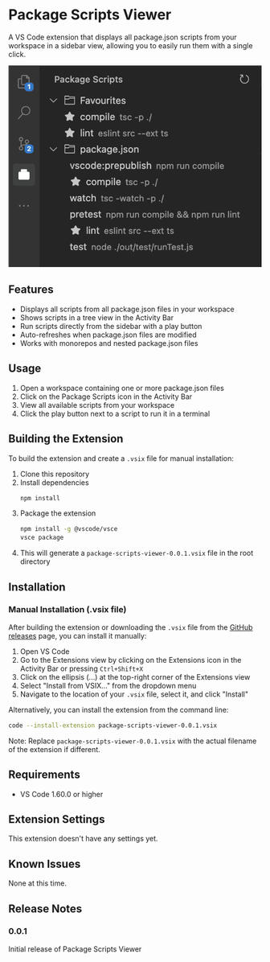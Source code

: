 # Package Scripts Viewer

A VS Code extension that displays all package.json scripts from your workspace in a sidebar view, allowing you to easily run them with a single click.

![Package Scripts Viewer Screenshot](screenshot.png)

## Features

- Displays all scripts from all package.json files in your workspace
- Shows scripts in a tree view in the Activity Bar
- Run scripts directly from the sidebar with a play button
- Auto-refreshes when package.json files are modified
- Works with monorepos and nested package.json files

## Usage

1. Open a workspace containing one or more package.json files
2. Click on the Package Scripts icon in the Activity Bar
3. View all available scripts from your workspace
4. Click the play button next to a script to run it in a terminal

## Building the Extension

To build the extension and create a `.vsix` file for manual installation:

1. Clone this repository
2. Install dependencies
   ```bash
   npm install
   ```
3. Package the extension
   ```bash
   npm install -g @vscode/vsce
   vsce package
   ```
4. This will generate a `package-scripts-viewer-0.0.1.vsix` file in the root directory

## Installation

### Manual Installation (.vsix file)

After building the extension or downloading the `.vsix` file from the [GitHub releases](https://github.com/joe-lloyd/package-scripts-viewer/releases) page, you can install it manually:

1. Open VS Code
2. Go to the Extensions view by clicking on the Extensions icon in the Activity Bar or pressing `Ctrl+Shift+X`
3. Click on the ellipsis (...) at the top-right corner of the Extensions view
4. Select "Install from VSIX..." from the dropdown menu
5. Navigate to the location of your `.vsix` file, select it, and click "Install"

Alternatively, you can install the extension from the command line:

```bash
code --install-extension package-scripts-viewer-0.0.1.vsix
```

Note: Replace `package-scripts-viewer-0.0.1.vsix` with the actual filename of the extension if different.

## Requirements

- VS Code 1.60.0 or higher

## Extension Settings

This extension doesn't have any settings yet.

## Known Issues

None at this time.

## Release Notes

### 0.0.1

Initial release of Package Scripts Viewer
